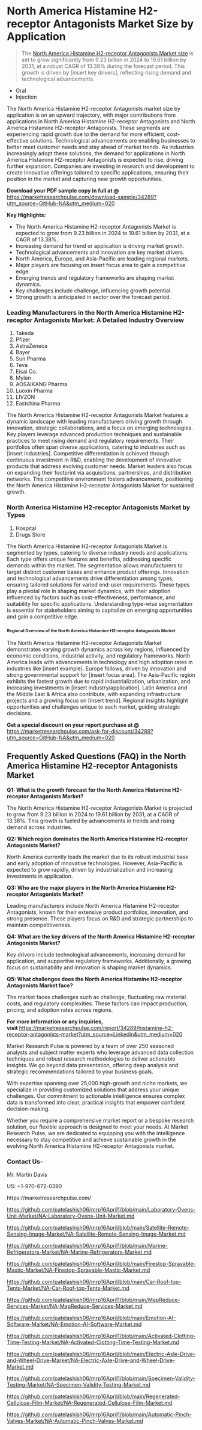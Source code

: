 <h1>North America Histamine H2-receptor Antagonists Market&nbsp;Size by Application</h1><blockquote><p>The <a href="https://marketresearchpulse.com/download-sample/34289?utm_source=GitHub-NA&amp;utm_medium=020">North America Histamine H2-receptor Antagonists Market size</a> is set to grow significantly from 9.23 billion in 2024 to 19.61 billion by 2031, at a robust CAGR of 13.38% during the forecast period. This growth is driven by [insert key drivers], reflecting rising demand and technological advancements.</p></blockquote><ul><li>Oral<li> Injection</li></ul><p>The North America Histamine H2-receptor Antagonists market size by application is on an upward trajectory, with major contributions from applications in North America Histamine H2-receptor Antagonists and North America Histamine H2-receptor Antagonists. These segments are experiencing rapid growth due to the demand for more efficient, cost-effective solutions. Technological advancements are enabling businesses to better meet customer needs and stay ahead of market trends. As industries increasingly adopt these solutions, the demand for applications in North America Histamine H2-receptor Antagonists is expected to rise, driving further expansion. Companies are investing in research and development to create innovative offerings tailored to specific applications, ensuring their position in the market and capturing new growth opportunities.</p><p><strong>Download your PDF sample copy in full at @ </strong><a href="https://marketresearchpulse.com/download-sample/34289?utm_source=GitHub-NA&amp;utm_medium=020">https://marketresearchpulse.com/download-sample/34289?utm_source=GitHub-NA&amp;utm_medium=020</a></p><p><strong>Key Highlights: </strong></p><ul><li>The North America Histamine H2-receptor Antagonists Market is expected to grow from 9.23 billion in 2024 to 19.61 billion by 2031, at a CAGR of 13.38%.</li><li>Increasing demand for trend or application is driving market growth.</li><li>Technological advancements and innovation are key market drivers.</li><li>North America, Europe, and Asia-Pacific are leading regional markets.</li><li>Major players are focusing on insert focus area to gain a competitive edge.</li><li>Emerging trends and regulatory frameworks are shaping market dynamics.</li><li>Key challenges include challenge, influencing growth potential.</li><li>Strong growth is anticipated in sector over the forecast period.</li></ul><h3>Leading Manufacturers in the North America Histamine H2-receptor Antagonists Market: A Detailed Industry Overview</h3><ol><li>Takeda</li><li>Pfizer</li><li>AstraZeneca</li><li>Bayer</li><li>Sun Pharma</li><li>Teva</li><li>Eisai Co.</li><li>Mylan</li><li>AOSAIKANG Pharma</li><li>Luoxin Pharma</li><li>LIVZON</li><li>Eastchina Pharma</li></ol><div class="flex max-w-full flex-col flex-grow"><div class="min-h-8 text-message flex w-full flex-col items-end gap-2 whitespace-normal break-words [.text-message+&amp;]:mt-5" dir="auto" data-message-author-role="assistant" data-message-id="fd8432e4-4910-450d-b182-61b7bfb0a01f" data-message-model-slug="gpt-4o"><div class="flex w-full flex-col gap-1 empty:hidden first:pt-[3px]"><div class="markdown prose w-full break-words dark:prose-invert light"><p>The North America Histamine H2-receptor Antagonists Market features a dynamic landscape with leading manufacturers driving growth through innovation, strategic collaborations, and a focus on emerging technologies. Key players leverage advanced production techniques and sustainable practices to meet rising demand and regulatory requirements. Their portfolios often span diverse applications, catering to industries such as [insert industries]. Competitive differentiation is achieved through continuous investment in R&amp;D, enabling the development of innovative products that address evolving customer needs. Market leaders also focus on expanding their footprint via acquisitions, partnerships, and distribution networks. This competitive environment fosters advancements, positioning the North America Histamine H2-receptor Antagonists Market for sustained growth.</p></div></div></div></div><h3>North America Histamine H2-receptor Antagonists Market by Types</h3><ol><li>Hospital<li> Drugs Store</li></ol><div class="flex max-w-full flex-col flex-grow"><div class="min-h-8 text-message flex w-full flex-col items-end gap-2 whitespace-normal break-words [.text-message+&amp;]:mt-5" dir="auto" data-message-author-role="assistant" data-message-id="084470be-0bb7-4664-bddf-5156b4f41249" data-message-model-slug="gpt-4o-mini"><div class="flex w-full flex-col gap-1 empty:hidden first:pt-[3px]"><div class="markdown prose w-full break-words dark:prose-invert light"><p>The North America Histamine H2-receptor Antagonists Market is segmented by types, catering to diverse industry needs and applications. Each type offers unique features and benefits, addressing specific demands within the market. The segmentation allows manufacturers to target distinct customer bases and enhance product offerings. Innovation and technological advancements drive differentiation among types, ensuring tailored solutions for varied end-user requirements. These types play a pivotal role in shaping market dynamics, with their adoption influenced by factors such as cost-effectiveness, performance, and suitability for specific applications. Understanding type-wise segmentation is essential for stakeholders aiming to capitalize on emerging opportunities and gain a competitive edge.</p></div></div></div></div><h3><span style="font-size: 11px;">Regional Overview of the North America Histamine H2-receptor Antagonists Market</span></h3><div class="flex max-w-full flex-col flex-grow"><div class="min-h-8 text-message flex w-full flex-col items-end gap-2 whitespace-normal break-words [.text-message+&amp;]:mt-5" dir="auto" data-message-author-role="assistant" data-message-id="e9038762-ce64-4e30-91c9-9bd413514231" data-message-model-slug="gpt-4o-mini"><div class="flex w-full flex-col gap-1 empty:hidden first:pt-[3px]"><div class="markdown prose w-full break-words dark:prose-invert light"><p>The North America Histamine H2-receptor Antagonists Market demonstrates varying growth dynamics across key regions, influenced by economic conditions, industrial activity, and regulatory frameworks. North America leads with advancements in technology and high adoption rates in industries like [insert example]. Europe follows, driven by innovation and strong governmental support for [insert focus area]. The Asia-Pacific region exhibits the fastest growth due to rapid industrialization, urbanization, and increasing investments in [insert industry/application]. Latin America and the Middle East &amp; Africa also contribute, with expanding infrastructure projects and a growing focus on [insert trend]. Regional insights highlight opportunities and challenges unique to each market, guiding strategic decisions.</p></div></div></div></div><p><strong>Get a special discount on your report purchase at @ </strong><a href="https://marketresearchpulse.com/ask-for-discount/34289?utm_source=GitHub-NA&amp;utm_medium=020">https://marketresearchpulse.com/ask-for-discount/34289?utm_source=GitHub-NA&amp;utm_medium=020</a></p><h2>Frequently Asked Questions (FAQ) in the North America Histamine H2-receptor Antagonists Market</h2><p><strong>Q1: What is the growth forecast for the North America Histamine H2-receptor Antagonists Market?</strong></p><p>The North America Histamine H2-receptor Antagonists Market is projected to grow from 9.23 billion in 2024 to 19.61 billion by 2031, at a CAGR of 13.38%. This growth is fueled by advancements in trends and rising demand across industries.</p><p><strong>Q2: Which region dominates the North America Histamine H2-receptor Antagonists Market?</strong></p><p>North America currently leads the market due to its robust industrial base and early adoption of innovative technologies. However, Asia-Pacific is expected to grow rapidly, driven by industrialization and increasing investments in application.</p><p><strong>Q3: Who are the major players in the North America Histamine H2-receptor Antagonists Market?</strong></p><p>Leading manufacturers include North America Histamine H2-receptor Antagonists, known for their extensive product portfolios, innovation, and strong presence. These players focus on R&amp;D and strategic partnerships to maintain competitiveness.</p><p><strong>Q4: What are the key drivers of the North America Histamine H2-receptor Antagonists Market?</strong></p><p>Key drivers include technological advancements, increasing demand for application, and supportive regulatory frameworks. Additionally, a growing focus on sustainability and innovation is shaping market dynamics.</p><p><strong>Q5: What challenges does the North America Histamine H2-receptor Antagonists Market face?</strong></p><p>The market faces challenges such as challenge, fluctuating raw material costs, and regulatory complexities. These factors can impact production, pricing, and adoption rates across regions.</p><p><strong>For more information or any inquiries, visit&nbsp;</strong><a href="https://marketresearchpulse.com/report/34289/histamine-h2-receptor-antagonists-market?utm_source=Linkedin&utm_medium=020">https://marketresearchpulse.com/report/34289/histamine-h2-receptor-antagonists-market?utm_source=Linkedin&utm_medium=020</a></p><p>Market Research Pulse is powered by a team of over 250 seasoned analysts and subject matter experts who leverage advanced data collection techniques and robust research methodologies to deliver actionable insights. We go beyond data presentation, offering deep analysis and strategic recommendations tailored to your business goals.</p><p>With expertise spanning over 25,000 high-growth and niche markets, we specialize in providing customized solutions that address your unique challenges. Our commitment to actionable intelligence ensures complex data is transformed into clear, practical insights that empower confident decision-making.</p><p>Whether you require a comprehensive market report or a bespoke research solution, our flexible approach is designed to meet your needs. At Market Research Pulse, we are dedicated to equipping you with the intelligence necessary to stay competitive and achieve sustainable growth in the evolving North America Histamine H2-receptor Antagonists market.</p><h3><strong>Contact Us-</strong></h3><p>Mr. Martin Davis</p><p>US: +1-970-672-0390</p><p>https://marketresearchpulse.com/</p><p><a href="https://github.com/patelashish06/mrp16April1/blob/main/Laboratory-Ovens-Unit-Market/NA-Laboratory-Ovens-Unit-Market.md">https://github.com/patelashish06/mrp16April1/blob/main/Laboratory-Ovens-Unit-Market/NA-Laboratory-Ovens-Unit-Market.md</a></p><p><a href="https://github.com/patelashish06/mrp16April/blob/main/Satellite-Remote-Sensing-Image-Market/NA-Satellite-Remote-Sensing-Image-Market.md">https://github.com/patelashish06/mrp16April/blob/main/Satellite-Remote-Sensing-Image-Market/NA-Satellite-Remote-Sensing-Image-Market.md</a></p><p><a href="https://github.com/patelashish06/mrp16April1/blob/main/Marine-Refrigerators-Market/NA-Marine-Refrigerators-Market.md">https://github.com/patelashish06/mrp16April1/blob/main/Marine-Refrigerators-Market/NA-Marine-Refrigerators-Market.md</a></p><p><a href="https://github.com/patelashish06/mrp16April/blob/main/Firestop-Sprayable-Mastic-Market/NA-Firestop-Sprayable-Mastic-Market.md">https://github.com/patelashish06/mrp16April/blob/main/Firestop-Sprayable-Mastic-Market/NA-Firestop-Sprayable-Mastic-Market.md</a></p><p><a href="https://github.com/patelashish06/mrp16April/blob/main/Car-Roof-top-Tents-Market/NA-Car-Roof-top-Tents-Market.md">https://github.com/patelashish06/mrp16April/blob/main/Car-Roof-top-Tents-Market/NA-Car-Roof-top-Tents-Market.md</a></p><p><a href="https://github.com/patelashish06/mrp16April1/blob/main/MapReduce-Services-Market/NA-MapReduce-Services-Market.md">https://github.com/patelashish06/mrp16April1/blob/main/MapReduce-Services-Market/NA-MapReduce-Services-Market.md</a></p><p><a href="https://github.com/patelashish06/mrp16April/blob/main/Emotion-AI-Software-Market/NA-Emotion-AI-Software-Market.md">https://github.com/patelashish06/mrp16April/blob/main/Emotion-AI-Software-Market/NA-Emotion-AI-Software-Market.md</a></p><p><a href="https://github.com/patelashish06/mrp16April1/blob/main/Activated-Clotting-Time-Testing-Market/NA-Activated-Clotting-Time-Testing-Market.md">https://github.com/patelashish06/mrp16April1/blob/main/Activated-Clotting-Time-Testing-Market/NA-Activated-Clotting-Time-Testing-Market.md</a></p><p><a href="https://github.com/patelashish06/mrp16April/blob/main/Electric-Axle-Drive-and-Wheel-Drive-Market/NA-Electric-Axle-Drive-and-Wheel-Drive-Market.md">https://github.com/patelashish06/mrp16April/blob/main/Electric-Axle-Drive-and-Wheel-Drive-Market/NA-Electric-Axle-Drive-and-Wheel-Drive-Market.md</a></p><p><a href="https://github.com/patelashish06/mrp16April1/blob/main/Specimen-Validity-Testing-Market/NA-Specimen-Validity-Testing-Market.md">https://github.com/patelashish06/mrp16April1/blob/main/Specimen-Validity-Testing-Market/NA-Specimen-Validity-Testing-Market.md</a></p><p><a href="https://github.com/patelashish06/mrp16April/blob/main/Regenerated-Cellulose-Film-Market/NA-Regenerated-Cellulose-Film-Market.md">https://github.com/patelashish06/mrp16April/blob/main/Regenerated-Cellulose-Film-Market/NA-Regenerated-Cellulose-Film-Market.md</a></p><p><a href="https://github.com/patelashish06/mrp16April1/blob/main/Automatic-Pinch-Valves-Market/NA-Automatic-Pinch-Valves-Market.md">https://github.com/patelashish06/mrp16April1/blob/main/Automatic-Pinch-Valves-Market/NA-Automatic-Pinch-Valves-Market.md</a></p>